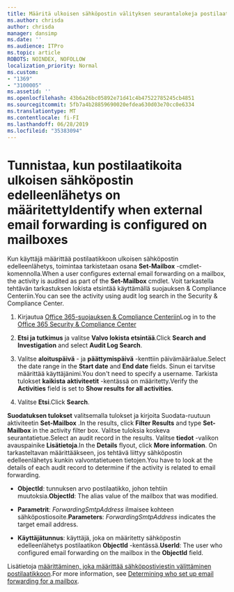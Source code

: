 ```yaml
---
title: Määritä ulkoisen sähköpostin välityksen seurantalokeja postilaatikoita
ms.author: chrisda
author: chrisda
manager: dansimp
ms.date: ''
ms.audience: ITPro
ms.topic: article
ROBOTS: NOINDEX, NOFOLLOW
localization_priority: Normal
ms.custom:
- "1369"
- "3100005"
ms.assetid: ''
ms.openlocfilehash: 43b6a26bc05892e71d41c4b47522785245cb4851
ms.sourcegitcommit: 5fb7a4b28859690020efdea630d03e70cc0e6334
ms.translationtype: MT
ms.contentlocale: fi-FI
ms.lasthandoff: 06/28/2019
ms.locfileid: "35383094"
---
```

# <a name="identify-when-external-email-forwarding-is-configured-on-mailboxes"></a><span data-ttu-id="ccb18-102">Tunnistaa, kun postilaatikoita ulkoisen sähköpostin edelleenlähetys on määritetty</span><span class="sxs-lookup"><span data-stu-id="ccb18-102">Identify when external email forwarding is configured on mailboxes</span></span>

<span data-ttu-id="ccb18-103">Kun käyttäjä määrittää postilaatikkoon ulkoisen sähköpostin edelleenlähetys, toimintaa tarkistetaan osana **Set-Mailbox** -cmdlet-komennolla.</span><span class="sxs-lookup"><span data-stu-id="ccb18-103">When a user configures external email forwarding on a mailbox, the activity is audited as part of the **Set-Mailbox** cmdlet.</span></span> <span data-ttu-id="ccb18-104">Voit tarkastella tehtävän tarkastuksen lokista etsintää käyttämällä suojauksen & Compliance Centeriin.</span><span class="sxs-lookup"><span data-stu-id="ccb18-104">You can see the activity using audit log search in the Security & Compliance Center.</span></span>

1. <span data-ttu-id="ccb18-105">Kirjautua [Office 365-suojauksen & Compliance Centeriin](https://protection.office.com/)</span><span class="sxs-lookup"><span data-stu-id="ccb18-105">Log in to the [Office 365 Security & Compliance Center](https://protection.office.com/)</span></span>

2. <span data-ttu-id="ccb18-106">**Etsi ja tutkimus** ja valitse **Valvo lokista etsintää**.</span><span class="sxs-lookup"><span data-stu-id="ccb18-106">Click **Search and Investigation** and select **Audit Log Search**.</span></span>

3. <span data-ttu-id="ccb18-107">Valitse **aloituspäivä** - ja **päättymispäivä** -kenttiin päivämääräalue.</span><span class="sxs-lookup"><span data-stu-id="ccb18-107">Select the date range in the **Start date** and **End date** fields.</span></span> <span data-ttu-id="ccb18-108">Sinun ei tarvitse määrittää käyttäjänimi.</span><span class="sxs-lookup"><span data-stu-id="ccb18-108">You don't need to specify a username.</span></span> <span data-ttu-id="ccb18-109">Tarkista tulokset **kaikista** **aktiviteetit** -kentässä on määritetty.</span><span class="sxs-lookup"><span data-stu-id="ccb18-109">Verify the **Activities** field is set to **Show results for all activities**.</span></span>

4. <span data-ttu-id="ccb18-110">Valitse **Etsi**.</span><span class="sxs-lookup"><span data-stu-id="ccb18-110">Click **Search**.</span></span>

<span data-ttu-id="ccb18-111">**Suodatuksen tulokset** valitsemalla tulokset ja kirjoita Suodata-ruutuun aktiviteetin **Set-Mailbox** .</span><span class="sxs-lookup"><span data-stu-id="ccb18-111">In the results, click **Filter Results** and type **Set-Mailbox** in the activity filter box.</span></span> <span data-ttu-id="ccb18-112">Valitse tuloksia koskeva seurantatietue.</span><span class="sxs-lookup"><span data-stu-id="ccb18-112">Select an audit record in the results.</span></span> <span data-ttu-id="ccb18-113">Valitse **tiedot** -valikon avauspainike **Lisätietoja**.</span><span class="sxs-lookup"><span data-stu-id="ccb18-113">In the **Details** flyout, click **More information**.</span></span> <span data-ttu-id="ccb18-114">On tarkasteltavan määrittääkseen, jos tehtävä liittyy sähköpostin edelleenlähetys kunkin valvontatietueen tietojen.</span><span class="sxs-lookup"><span data-stu-id="ccb18-114">You have to look at the details of each audit record to determine if the activity is related to email forwarding.</span></span>

- <span data-ttu-id="ccb18-115">**ObjectId**: tunnuksen arvo postilaatikko, johon tehtiin muutoksia.</span><span class="sxs-lookup"><span data-stu-id="ccb18-115">**ObjectId**: The alias value of the mailbox that was modified.</span></span>

- <span data-ttu-id="ccb18-116">**Parametrit**: _ForwardingSmtpAddress_ ilmaisee kohteen sähköpostiosoite.</span><span class="sxs-lookup"><span data-stu-id="ccb18-116">**Parameters**: _ForwardingSmtpAddress_ indicates the target email address.</span></span>

- <span data-ttu-id="ccb18-117">**Käyttäjätunnus**: käyttäjä, joka on määritetty sähköpostin edelleenlähetys postilaatikon **ObjectId** -kentässä.</span><span class="sxs-lookup"><span data-stu-id="ccb18-117">**UserId**: The user who configured email forwarding on the mailbox in the **ObjectId** field.</span></span>

<span data-ttu-id="ccb18-118">Lisätietoja [määrittäminen, joka määrittää sähköpostiviestin välittäminen postilaatikkoon](https://docs.microsoft.com/office365/securitycompliance/auditing-troubleshooting-scenarios#determining-who-set-up-email-forwarding-for-a-mailbox).</span><span class="sxs-lookup"><span data-stu-id="ccb18-118">For more information, see [Determining who set up email forwarding for a mailbox](https://docs.microsoft.com/office365/securitycompliance/auditing-troubleshooting-scenarios#determining-who-set-up-email-forwarding-for-a-mailbox).</span></span>
